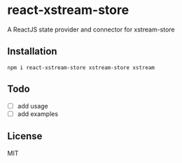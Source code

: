 # react-xstream-store

A ReactJS state provider and connector for xstream-store

## Installation

```
npm i react-xstream-store xstream-store xstream
```

## Todo

- [ ] add usage
- [ ] add examples

## License

MIT
